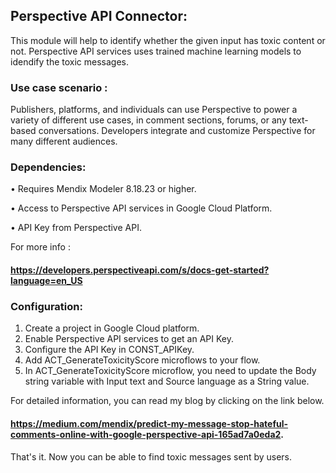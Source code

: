 ## Perspective API Connector:

This module will help to identify whether the given input has toxic content or not. Perspective API services uses trained machine learning models to idendify the toxic messages.

### Use case scenario :

Publishers, platforms, and individuals can use Perspective to power a variety of different use cases, in comment sections, forums, or any text-based conversations. Developers integrate and customize Perspective for many different audiences.

### Dependencies:

• Requires Mendix Modeler 8.18.23 or higher.

• Access to Perspective API services in Google Cloud Platform.

• API Key from Perspective API.

For more info : 
#### https://developers.perspectiveapi.com/s/docs-get-started?language=en_US

### Configuration:

1. Create a project in Google Cloud platform.
2. Enable Perspective API services to get an API Key.
3. Configure the API Key in CONST_APIKey.
4. Add ACT_GenerateToxicityScore microflows to your flow.
5. In ACT_GenerateToxicityScore microflow, you need to update the Body string variable with Input text and Source language as a String value.

For detailed information, you can read my blog by clicking on the link below.

#### https://medium.com/mendix/predict-my-message-stop-hateful-comments-online-with-google-perspective-api-165ad7a0eda2.

That's it. Now you can be able to find toxic messages sent by users. 

